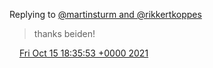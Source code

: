 Replying to [@martinsturm and @rikkertkoppes](https://twitter.com/martinsturm/status/1448938466092388374)

> thanks beiden\!

<img src="../../media/tweet.ico" width="12" /> [Fri Oct 15 18:35:53 +0000 2021](https://twitter.com/DromerDenker/status/1449081610930896898)